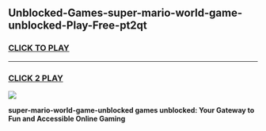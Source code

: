 
## Unblocked-Games-super-mario-world-game-unblocked-Play-Free-pt2qt
<h3>
<a href="https://premium76.site?title=super-mario-world-game-unblocked&ref=17A">CLICK TO PLAY</a></h3>
<hr>

<h3>
<a href="https://premium76.site?title=super-mario-world-game-unblocked&ref=17A">CLICK 2 PLAY</a>
  
</h3>

<a href="https://premium76.site?title=super-mario-world-game-unblocked&ref=17A"><img src="https://clearcache.store/games.png"></a>


**super-mario-world-game-unblocked games unblocked: Your Gateway to Fun and Accessible Online Gaming**
